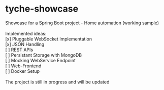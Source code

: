 # tyche-showcase
Showcase for a Spring Boot project - Home automation (working sample)<br />
<br />
Implemented ideas:<br />
[x] Pluggable WebSocket Implementation<br />
[x] JSON Handling<br />
[ ] REST APIs<br />
[ ] Persistant Storage with MongoDB<br />
[ ] Mocking WebService Endpoint<br />
[ ] Web-Frontend<br />
[ ] Docker Setup<br />
<br />
The project is still in progress and will be updated
